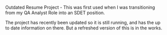 Outdated Resume Project - This was first used when I was transitioning from my QA Analyst Role into an SDET position. 

The project has recently been updated so it is still running, and has the up to date information on there. But a refreshed version of this is in the works.
